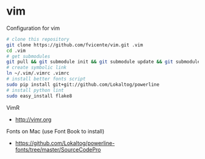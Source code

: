 vim
===

Configuration for vim

```sh
# clone this repository
git clone https://github.com/fvicente/vim.git .vim
cd .vim
# get submodules
git pull && git submodule init && git submodule update && git submodule status
# create symbolic link
ln ~/.vim/.vimrc .vimrc
# install better fonts script
sudo pip install git+git://github.com/Lokaltog/powerline
# install python lint
sudo easy_install flake8
```

VimR
- http://vimr.org

Fonts on Mac (use Font Book to install)
- https://github.com/Lokaltog/powerline-fonts/tree/master/SourceCodePro
